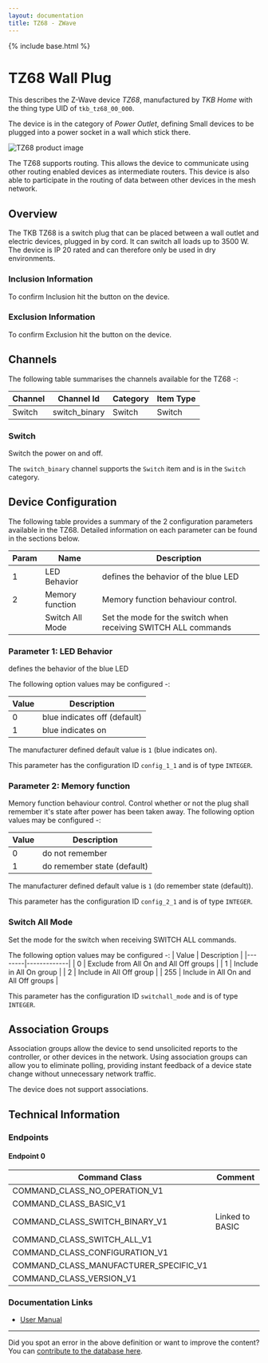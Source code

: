 ```yaml
---
layout: documentation
title: TZ68 - ZWave
---
```


{% include base.html %}

# TZ68 Wall Plug
This describes the Z-Wave device *TZ68*, manufactured by *TKB Home* with the thing type UID of ```tkb_tz68_00_000```.

The device is in the category of *Power Outlet*, defining Small devices to be plugged into a power socket in a wall which stick there.

![TZ68 product image](https://www.cd-jackson.com/zwave_device_uploads/159/159_default.jpg)


The TZ68 supports routing. This allows the device to communicate using other routing enabled devices as intermediate routers.  This device is also able to participate in the routing of data between other devices in the mesh network.

## Overview

The TKB TZ68 is a switch plug that can be placed between a wall outlet and electric devices, plugged in by cord. It can switch all loads up to 3500 W. The device is IP 20 rated and can therefore only be used in dry environments.

### Inclusion Information

To confirm Inclusion hit the button on the device.

### Exclusion Information

To confirm Exclusion hit the button on the device.

## Channels

The following table summarises the channels available for the TZ68 -:

| Channel | Channel Id | Category | Item Type |
|---------|------------|----------|-----------|
| Switch | switch_binary | Switch | Switch | 

### Switch

Switch the power on and off.

The ```switch_binary``` channel supports the ```Switch``` item and is in the ```Switch``` category.



## Device Configuration

The following table provides a summary of the 2 configuration parameters available in the TZ68.
Detailed information on each parameter can be found in the sections below.

| Param | Name  | Description |
|-------|-------|-------------|
| 1 | LED Behavior | defines the behavior of the blue LED |
| 2 | Memory function | Memory function behaviour control. |
|  | Switch All Mode | Set the mode for the switch when receiving SWITCH ALL commands |

### Parameter 1: LED Behavior

defines the behavior of the blue LED

The following option values may be configured -:

| Value  | Description |
|--------|-------------|
| 0 | blue indicates off (default) |
| 1 | blue indicates on |

The manufacturer defined default value is ```1``` (blue indicates on).

This parameter has the configuration ID ```config_1_1``` and is of type ```INTEGER```.


### Parameter 2: Memory function

Memory function behaviour control.
Control whether or not the plug shall remember it's state after power has been taken away.
The following option values may be configured -:

| Value  | Description |
|--------|-------------|
| 0 | do not remember |
| 1 | do remember state (default) |

The manufacturer defined default value is ```1``` (do remember state (default)).

This parameter has the configuration ID ```config_2_1``` and is of type ```INTEGER```.

### Switch All Mode

Set the mode for the switch when receiving SWITCH ALL commands.

The following option values may be configured -:
| Value  | Description |
|--------|-------------|
| 0 | Exclude from All On and All Off groups |
| 1 | Include in All On group |
| 2 | Include in All Off group |
| 255 | Include in All On and All Off groups |

This parameter has the configuration ID ```switchall_mode``` and is of type ```INTEGER```.


## Association Groups

Association groups allow the device to send unsolicited reports to the controller, or other devices in the network. Using association groups can allow you to eliminate polling, providing instant feedback of a device state change without unnecessary network traffic.

The device does not support associations.
## Technical Information

### Endpoints

#### Endpoint 0

| Command Class | Comment |
|---------------|---------|
| COMMAND_CLASS_NO_OPERATION_V1| |
| COMMAND_CLASS_BASIC_V1| |
| COMMAND_CLASS_SWITCH_BINARY_V1| Linked to BASIC|
| COMMAND_CLASS_SWITCH_ALL_V1| |
| COMMAND_CLASS_CONFIGURATION_V1| |
| COMMAND_CLASS_MANUFACTURER_SPECIFIC_V1| |
| COMMAND_CLASS_VERSION_V1| |

### Documentation Links

* [User Manual](https://www.cd-jackson.com/zwave_device_uploads/159/TKB-TZ68-E.pdf)

---

Did you spot an error in the above definition or want to improve the content?
You can [contribute to the database here](http://www.cd-jackson.com/index.php/zwave/zwave-device-database/zwave-device-list/devicesummary/159).
